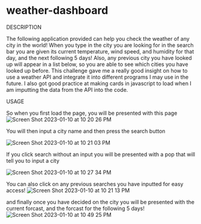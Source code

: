 # weather-dashboard

DESCRIPTION 

The following application provided can help you check the weather of any city in the world! When you type in the city you are looking for in the search bar you are given its current temperature, wind speed, and humidity for that day, and the next following 5 days! Also, any previous city you have looked up will appear in a list below, so you are able to see which cities you have looked up before. This challenge gave me a really good insight on how to use a weather API and integrate it into different programs I may use in the future. I also got good practice at making cards in javascript to load when I am imputting the data from the API into the code. 


USAGE 

So when you first load the page, you will be presented with this page
![Screen Shot 2023-01-10 at 10 20 26 PM](https://user-images.githubusercontent.com/118230483/211713188-edc21444-2344-4d84-91d4-df3ac12c8dba.png)

You will then input a city name and then press the search button 

![Screen Shot 2023-01-10 at 10 21 03 PM](https://user-images.githubusercontent.com/118230483/211713220-d4d846dd-1de7-4435-9744-2b7134357ef7.png)

If you click search without an input you will be presented with a pop that will tell you to input a city 

![Screen Shot 2023-01-10 at 10 27 34 PM](https://user-images.githubusercontent.com/118230483/211713279-963be6a8-3078-4609-b2ee-e80506f295aa.png)

You can also click on any previous searches you have inputted for easy access!
![Screen Shot 2023-01-10 at 10 21 13 PM](https://user-images.githubusercontent.com/118230483/211713597-6ae9e5a4-cdc7-4bdc-8583-a6cef0576597.png)

and finally once you have decided on the city you will be presented with the current forcast, and the forcast for the following 5 days! 
![Screen Shot 2023-01-10 at 10 49 25 PM](https://user-images.githubusercontent.com/118230483/211714005-48970903-23d3-47b8-bf68-1927b3cea547.png)

